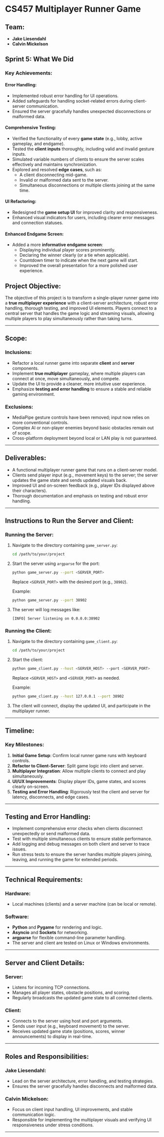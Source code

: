 
# CS457 Multiplayer Runner Game

## Team:
- **Jake Liesendahl**
- **Calvin Mickelson**

## Sprint 5: What We Did

### Key Achievements:

#### Error Handling:
- Implemented robust error handling for UI operations.
- Added safeguards for handling socket-related errors during client-server communication.
- Ensured the server gracefully handles unexpected disconnections or malformed data.

#### Comprehensive Testing:
- Verified the functionality of every **game state** (e.g., lobby, active gameplay, and endgame).
- Tested the **client inputs** thoroughly, including valid and invalid gesture inputs.
- Simulated variable numbers of clients to ensure the server scales effectively and maintains synchronization.
- Explored and resolved **edge cases**, such as:
  - A client disconnecting mid-game.
  - Invalid or malformed data sent to the server.
  - Simultaneous disconnections or multiple clients joining at the same time.

#### UI Refactoring:
- Redesigned the **game setup UI** for improved clarity and responsiveness.
- Enhanced visual indicators for users, including clearer error messages and connection statuses.

#### Enhanced Endgame Screen:
- Added a more **informative endgame screen**:
  - Displaying individual player scores prominently.
  - Declaring the winner clearly (or a tie when applicable).
  - Countdown timer to indicate when the next game will start.
  - Improved the overall presentation for a more polished user experience.


## Project Objective:
The objective of this project is to transform a single-player runner game into a **true multiplayer experience** with a client-server architecture, robust error handling, thorough testing, and improved UI elements. Players connect to a central server that handles the game logic and streaming visuals, allowing multiple players to play simultaneously rather than taking turns.

---

## Scope:

### Inclusions:
- Refactor a local runner game into separate **client** and **server** components.
- Implement **true multiplayer** gameplay, where multiple players can connect at once, move simultaneously, and compete.
- Update the UI to provide a cleaner, more intuitive user experience.
- Emphasize **testing and error handling** to ensure a stable and reliable gaming environment.

### Exclusions:
- MediaPipe gesture controls have been removed; input now relies on more conventional controls.
- Complex AI or non-player enemies beyond basic obstacles remain out of scope.
- Cross-platform deployment beyond local or LAN play is not guaranteed.

---

## Deliverables:
- A functional multiplayer runner game that runs on a client-server model.
- Clients send player input (e.g., movement keys) to the server; the server updates the game state and sends updated visuals back.
- Improved UI and on-screen feedback (e.g., player IDs displayed above their characters).
- Thorough documentation and emphasis on testing and robust error handling.

---

## Instructions to Run the Server and Client:

### Running the Server:
1. Navigate to the directory containing `game_server.py`:
   ```bash
   cd /path/to/your/project
   ```
2. Start the server using `argparse` for the port:
   ```bash
   python game_server.py --port <SERVER_PORT>
   ```
   Replace `<SERVER_PORT>` with the desired port (e.g., `38902`).

   Example:
   ```bash
   python game_server.py --port 38902
   ```

3. The server will log messages like:
   ```
   [INFO] Server listening on 0.0.0.0:38902
   ```

### Running the Client:
1. Navigate to the directory containing `game_client.py`:
   ```bash
   cd /path/to/your/project
   ```
2. Start the client:
   ```bash
   python game_client.py --host <SERVER_HOST> --port <SERVER_PORT>
   ```
   Replace `<SERVER_HOST>` and `<SERVER_PORT>` as needed.

   Example:
   ```bash
   python game_client.py --host 127.0.0.1 --port 38902
   ```

3. The client will connect, display the updated UI, and participate in the multiplayer runner.

---

## Timeline:

### Key Milestones:
1. **Initial Game Setup**: Confirm local runner game runs with keyboard controls.
2. **Refactor to Client-Server**: Split game logic into client and server.
3. **Multiplayer Integration**: Allow multiple clients to connect and play simultaneously.
4. **UI/UX Improvements**: Display player IDs, game states, and scores clearly on-screen.
5. **Testing and Error Handling**: Rigorously test the client and server for latency, disconnects, and edge cases.

---

## Testing and Error Handling:

- Implement comprehensive error checks when clients disconnect unexpectedly or send malformed data.
- Test with multiple simultaneous clients to ensure stable performance.
- Add logging and debug messages on both client and server to trace issues.
- Run stress tests to ensure the server handles multiple players joining, leaving, and running the game for extended periods.

---

## Technical Requirements:

### Hardware:
- Local machines (clients) and a server machine (can be local or remote).
  
### Software:
- **Python** and **Pygame** for rendering and logic.
- **Asyncio** and **Sockets** for networking.
- **argparse** for flexible command-line parameter handling.
- The server and client are tested on Linux or Windows environments.

---

## Server and Client Details:

### Server:
- Listens for incoming TCP connections.
- Manages all player states, obstacle positions, and scoring.
- Regularly broadcasts the updated game state to all connected clients.

### Client:
- Connects to the server using host and port arguments.
- Sends user input (e.g., keyboard movement) to the server.
- Receives updated game state (positions, scores, winner announcements) to display in real-time.

---

## Roles and Responsibilities:

### Jake Liesendahl:
- Lead on the server architecture, error handling, and testing strategies.
- Ensures the server gracefully handles disconnects and malformed data.

### Calvin Mickelson:
- Focus on client input handling, UI improvements, and stable communication logic.
- Responsible for implementing the multiplayer visuals and verifying UI responsiveness under stress conditions.

---
